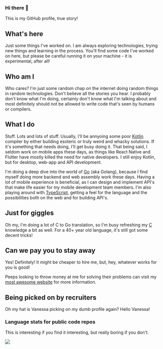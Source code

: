 ### Hi there 👋
This is my GitHub profile, true story!

## What's here
Just some things I've worked on.  I am always exploring technologies, trying new things and learning in the process.  You'll find some code I've worked on here, but please be careful running it on your machine - it is experimental, after all!

## Who am I
Who cares? I'm just some random chap on the internet doing random things in random technologies.  Don't believe all the stories you hear. I probably don't know what I'm doing, certainly don't know what I'm talking about and most definitely should not be allowed to write code that's seen by humans or compilers.

## What I do
Stuff. Lots and lots of stuff.  Usually, I'll be annyoing some poor [Kotlin](https://kotlinlang.org/) compiler by either building esoteric or truly weird and whacky solutions.  If it's something that needs doing, I'll get busy doing it.  That being said, I seldom work on mobile apps these days, as things like React Native and Flutter have mostly killed the need for native developers.  I still enjoy Kotlin, but for desktop, web-app and API development.

I'm doing a deep dive into the world of [Go](https://go.dev/) (aka Golang), because I find myself doing more backend and web assembly work these days.  Having a lot of mobile experience is beneficial, as I can design and implement API's that make life easier for my mobile development team members.  I'm also playing around with [TypeScript](https://www.nofuss.co.za/blog/typescript_canvas/), getting a feel for the language and the possibilities both on the web and for building API's. 

## Just for giggles
Oh my, I'm doing a lot of C to Go translation, so I'm busy refreshing my [C](https://en.wikipedia.org/wiki/C_(programming_language)) knowledge a bit as well.  For a 40+ year old language, it's still got some decent tricks! 

## Can we pay you to stay away
Yes! Definitely! It might be cheaper to hire me, but, hey, whatever works for you is good!

Peeps looking to throw money at me for solving their problems can visit my [most awesome website](https://www.nofuss.co.za/) for more information.

## Being picked on by recruiters
Oh my hat is Vanessa picking on my dumb profile again? Hello Vanessa!

### Language stats for public code repos
This is interesting if you find it interesting, but really boring if you don't.

<img src="https://github-readme-stats.vercel.app/api/top-langs?username=ewaldhorn&layout=compact"/>
